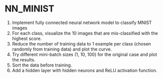 # NN_MINIST
1. Implement fully connected neural network model to classify MNIST images
2. For each class, visualize the 10 images that are mis-classified with the highest score.
3. Reduce the number of training data to 1 example per class (chosen randomly from training data)
and plot the curve.
4. Try different mini-batch sizes (1, 10, 100) for the original case and plot the results.
5. Sort the data before training.
6. Add a hidden layer with hidden neurons and ReLU activation function. 

